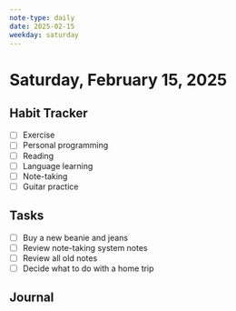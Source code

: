 ```yaml
---
note-type: daily
date: 2025-02-15
weekday: saturday
---
```


# Saturday, February 15, 2025

## Habit Tracker

- [ ] Exercise
- [ ] Personal programming
- [ ] Reading
- [ ] Language learning
- [ ] Note-taking
- [ ] Guitar practice

## Tasks

- [ ] Buy a new beanie and jeans
- [ ] Review note-taking system notes
- [ ] Review all old notes
- [ ] Decide what to do with a home trip

## Journal
